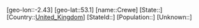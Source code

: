 ﻿---
location: [53.1,-2.43]
type: City
tags:
- geo/City


SpocWebEntityId: 29676
isDeleted: false
confidential: public

---
[geo-lon::-2.43]
[geo-lat::53.1]
[name::Crewe]
[State::]
[Country::[United_Kingdom](geo/Continent/Europe/United_Kingdom.md)]
[StateId::]
[Population::]
[Unknown::]

